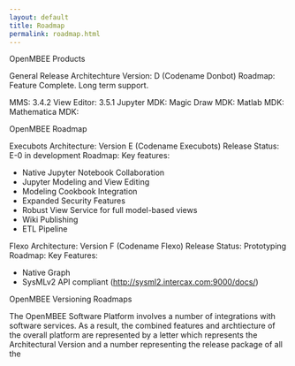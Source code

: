 ```yaml
---
layout: default
title: Roadmap
permalink: roadmap.html
---
```

OpenMBEE Products

General Release
Architechture Version: D (Codename Donbot)
Roadmap: Feature Complete. Long term support.

MMS: 3.4.2
View Editor: 3.5.1
Jupyter MDK:
Magic Draw MDK:
Matlab MDK:
Mathematica MDK:

OpenMBEE Roadmap

Execubots
Architecture: Version E (Codename Execubots)
Release Status: E-0 in development
Roadmap:
Key features: 
* Native Jupyter Notebook Collaboration 
* Jupyter Modeling and View Editing 
* Modeling Cookbook Integration
* Expanded Security Features
* Robust View Service for full model-based views
* Wiki Publishing
* ETL Pipeline

Flexo 
Architecture: Version F (Codename Flexo)
Release Status: Prototyping
Roadmap: 
Key Features:
* Native Graph 
* SysMLv2 API compliant (http://sysml2.intercax.com:9000/docs/)
   
 OpenMBEE Versioning Roadmaps

The OpenMBEE Software Platform involves a number of integrations with software services. As a result, the combined features and archtiecture of the overall platform are represented by a letter which represents the Architectural Version and a number representing the release package of all the 


